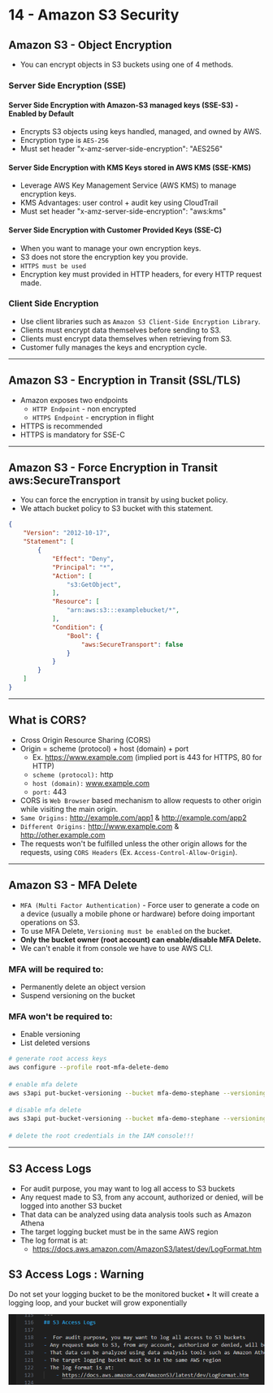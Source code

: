 # 14 - Amazon S3 Security

## Amazon S3 - Object Encryption

- You can encrypt objects in S3 buckets using one of 4 methods.

### Server Side Encryption (SSE)

#### Server Side Encryption with Amazon-S3 managed keys (SSE-S3) - Enabled by Default
- Encrypts S3 objects using keys handled, managed, and owned by AWS.
- Encryption type is `AES-256`
- Must set header "x-amz-server-side-encryption": "AES256"

#### Server Side Encryption with KMS Keys stored in AWS KMS (SSE-KMS)
- Leverage AWS Key Management Service (AWS KMS) to manage encryption keys.
- KMS Advantages: user control + audit key using CloudTrail
- Must set header "x-amz-server-side-encryption": "aws:kms"

#### Server Side Encryption with Customer Provided Keys (SSE-C)
- When you want to manage your own encryption keys.
- S3 does not store the encryption key you provide.
- `HTTPS must be used`
- Encryption key must provided in HTTP headers, for every HTTP request made.

### Client Side Encryption

- Use client libraries such as `Amazon S3 Client-Side Encryption Library`.
- Clients must encrypt data themselves before sending to S3.
- Clients must encrypt data themselves when retrieving from S3.
- Customer fully manages the keys and encryption cycle.

---
## Amazon S3 - Encryption in Transit (SSL/TLS)

- Amazon exposes two endpoints
    - `HTTP Endpoint` - non encrypted
    - `HTTPS Endpoint` - encryption in flight
- HTTPS is recommended
- HTTPS is mandatory for SSE-C

---
## Amazon S3 - Force Encryption in Transit aws:SecureTransport

- You can force the encryption in transit by using bucket policy.
- We attach bucket policy to S3 bucket with this statement.

```json
{
    "Version": "2012-10-17",
    "Statement": [
        {
            "Effect": "Deny",
            "Principal": "*",
            "Action": [
                "s3:GetObject",
            ],
            "Resource": [
                "arn:aws:s3:::examplebucket/*",
            ],
            "Condition": {
                "Bool": {
                    "aws:SecureTransport": false
                }
            }
        }
    ]
}
```

---
## What is CORS?

- Cross Origin Resource Sharing (CORS)
- Origin = scheme (protocol) + host (domain) + port
    - Ex. https://www.example.com (implied port is 443 for HTTPS, 80 for HTTP)
    - `scheme (protocol):` http
    - `host (domain):` www.example.com
    - `port:` 443
- CORS is `Web Browser` based mechanism to allow requests to other origin while visiting the main origin.
- `Same Origins:` http://example.com/app1 & http://example.com/app2
- `Different Origins:` http://www.example.com & http://other.example.com
- The requests won't be fulfilled unless the other origin allows for the requests, using `CORS Headers` (Ex. `Access-Control-Allow-Origin`).

---
## Amazon S3 - MFA Delete

- `MFA (Multi Factor Authentication)` - Force user to generate a code on a device (usually a mobile phone or hardware) before doing important operations on S3.
- To use MFA Delete, `Versioning must be enabled` on the bucket.
- **Only the bucket owner (root account) can enable/disable MFA Delete.**
- We can't enable it from console we have to use AWS CLI.

### MFA will be required to:

- Permanently delete an object version
- Suspend versioning on the bucket

### MFA won't be required to:

- Enable versioning 
- List deleted versions

```bash
# generate root access keys
aws configure --profile root-mfa-delete-demo

# enable mfa delete
aws s3api put-bucket-versioning --bucket mfa-demo-stephane --versioning-configuration Status=Enabled,MFADelete=Enabled --mfa "arn-of-mfa-device mfa-code" --profile root-mfa-delete-demo

# disable mfa delete
aws s3api put-bucket-versioning --bucket mfa-demo-stephane --versioning-configuration Status=Enabled,MFADelete=Disabled --mfa "arn-of-mfa-device mfa-code" --profile root-mfa-delete-demo

# delete the root credentials in the IAM console!!!
```

---
## S3 Access Logs

-  For audit purpose, you may want to log all access to S3 buckets
- Any request made to S3, from any account, authorized or denied, will be logged into another S3 bucket
- That data can be analyzed using data analysis tools such as Amazon Athena
- The target logging bucket must be in the same AWS region
- The log format is at: 
    - https://docs.aws.amazon.com/AmazonS3/latest/dev/LogFormat.htm

## S3 Access Logs : Warning

Do not set your logging bucket to be the monitored bucket
• It will create a logging loop, and your bucket will grow exponentially

![Alt text](image.png)
